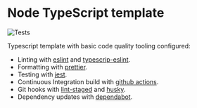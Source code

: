 # Node TypeScript template

![Tests](https://github.com/mkrtchian/tdd-by-example-typescript/actions/workflows/tests.yml/badge.svg?branch=main)

Typescript template with basic code quality tooling configured:

- Linting with [eslint](https://github.com/eslint/eslint) and [typescrip-eslint](https://github.com/typescript-eslint/typescript-eslint).
- Formatting with [prettier](https://github.com/prettier/prettier).
- Testing with [jest](https://github.com/facebook/jest).
- Continuous Integration build with [github actions](https://github.com/features/actions).
- Git hooks with [lint-staged](https://github.com/okonet/lint-staged) and [husky](https://github.com/typicode/husky).
- Dependency updates with [dependabot](https://github.com/dependabot).
